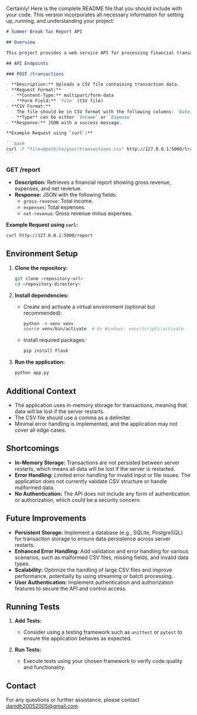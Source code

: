Certainly! Here is the complete README file that you should include with your code. This version incorporates all necessary information for setting up, running, and understanding your project:

````markdown
# Summer Break Tax Report API

## Overview

This project provides a web service API for processing financial transactions and generating a tax-friendly report. It allows users to submit CSV files with transaction data and retrieve aggregate financial information such as gross revenue, expenses, and net revenue.

## API Endpoints

### POST /transactions

- **Description:** Uploads a CSV file containing transaction data.
- **Request Format:**
  - **Content-Type:** multipart/form-data
  - **Form Field:** `file` (CSV file)
- **CSV Format:**
  - The file should be in CSV format with the following columns: `Date, Type, Amount($), Memo`
  - **Type** can be either `Income` or `Expense`
- **Response:** JSON with a success message.

**Example Request using `curl`:**

```bash
curl -F "file=@path/to/your/transactions.csv" http://127.0.0.1:5000/transactions
```
````

### GET /report

- **Description:** Retrieves a financial report showing gross revenue, expenses, and net revenue.
- **Response:** JSON with the following fields:
  - `gross-revenue`: Total income.
  - `expenses`: Total expenses.
  - `net-revenue`: Gross revenue minus expenses.

**Example Request using `curl`:**

```bash
curl http://127.0.0.1:5000/report
```

## Environment Setup

1. **Clone the repository:**

   ```bash
   git clone <repository-url>
   cd <repository-directory>
   ```

2. **Install dependencies:**

   - Create and activate a virtual environment (optional but recommended):
     ```bash
     python -m venv venv
     source venv/bin/activate  # On Windows: venv\Scripts\activate
     ```
   - Install required packages:
     ```bash
     pip install Flask
     ```

3. **Run the application:**
   ```bash
   python app.py
   ```

## Additional Context

- The application uses in-memory storage for transactions, meaning that data will be lost if the server restarts.
- The CSV file should use a comma as a delimiter.
- Minimal error handling is implemented, and the application may not cover all edge cases.

## Shortcomings

- **In-Memory Storage:** Transactions are not persisted between server restarts, which means all data will be lost if the server is restarted.
- **Error Handling:** Limited error handling for invalid input or file issues. The application does not currently validate CSV structure or handle malformed data.
- **No Authentication:** The API does not include any form of authentication or authorization, which could be a security concern.

## Future Improvements

- **Persistent Storage:** Implement a database (e.g., SQLite, PostgreSQL) for transaction storage to ensure data persistence across server restarts.
- **Enhanced Error Handling:** Add validation and error handling for various scenarios, such as malformed CSV files, missing fields, and invalid data types.
- **Scalability:** Optimize the handling of large CSV files and improve performance, potentially by using streaming or batch processing.
- **User Authentication:** Implement authentication and authorization features to secure the API and control access.

## Running Tests

1. **Add Tests:**

   - Consider using a testing framework such as `unittest` or `pytest` to ensure the application behaves as expected.

2. **Run Tests:**
   - Execute tests using your chosen framework to verify code quality and functionality.

## Contact

For any questions or further assistance, please contact danidh20052005@gmail.com.
